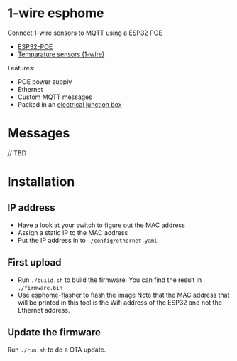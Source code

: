 # 1-wire esphome

Connect 1-wire sensors to MQTT using a ESP32 POE

- [ESP32-POE](https://www.olimex.com/Products/IoT/ESP32/ESP32-POE/open-source-hardware)
- [Temparature sensors (1-wire)](https://www.amazon.de/gp/product/B075FV3PQR)

Features:
- POE power supply
- Ethernet
- Custom MQTT messages
- Packed in an [electrical junction box](https://www.amazon.de/Kopp-347114008-Abzweigdose-Aufputz-Feuchtraum-Klemmleiste/dp/B00BGT6MK6)

# Messages

// TBD

# Installation

## IP address
- Have a look at your switch to figure out the MAC address
- Assign a static IP to the MAC address
- Put the IP address in to `./config/ethernet.yaml`

## First upload

- Run `./build.sh` to build the firmware. You can find the result in `./firmware.bin`
- Use [esphome-flasher](https://github.com/esphome/esphome-flasher/releases) to flash the image
  Note that the MAC address that will be printed in this tool is the Wifi address of the ESP32
  and not the Ethernet address.

## Update the firmware

Run `./run.sh` to do a OTA update.